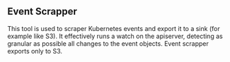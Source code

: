 ## Event Scrapper

This tool is used to scraper Kubernetes events and export it to a sink (for example like S3). It effectively runs a watch on the apiserver, detecting as granular as possible all changes to the event objects. Event scrapper exports only to S3.
